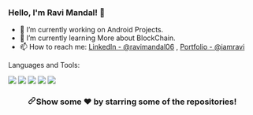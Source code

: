 ### Hello, I'm Ravi Mandal! 👋

- 🔭 I’m currently working on Android Projects.
- 🌱 I’m currently learning More about BlockChain.
- 📫 How to reach me: [LinkedIn - @ravimandal06](https://www.linkedin.com/in/ravimandal06/) , [Portfolio - @iamravi](https://ravimandal06.github.io/ravimandal.github.io/)


<!-- <p dir="auto">
<a href="https://www.linkedin.com/in/ravimandal06/" rel="nofollow"><img src="https://camo.githubusercontent.com/0ef3a693eae15e40c18cb18892caf8b58afae789b64b7d35c488e58f2e5e0100/68747470733a2f2f696d672e736869656c64732e696f2f62616467652f2d696d746865706b2d626c75653f7374796c653d666c61742d737175617265266c6f676f3d4c696e6b6564696e266c6f676f436f6c6f723d7768697465266c696e6b3d68747470733a2f2f7777772e6c696e6b6564696e2e636f6d2f696e2f696d746865706b2f" alt="Linkedin: imthepk" data-canonical-src="https://img.shields.io/badge/-imthepk-blue?style=flat-square&amp;logo=Linkedin&amp;logoColor=white&amp;link=https://www.linkedin.com/in/ravimandal06/" style="max-width: 100%;"></a>
<a href="https://github.com/ravimandal06"><img src="https://camo.githubusercontent.com/a87ab1527ff51626b6cd794ebcde5b0c0274fe5702ae275aefb0cf548b41e925/68747470733a2f2f696d672e736869656c64732e696f2f6769746875622f666f6c6c6f776572732f69616d706177616e3f6c6162656c3d666f6c6c6f77267374796c653d736f6369616c" alt="GitHub ravimandal06" data-canonical-src="https://img.shields.io/github/followers/ravimandal06?label=follow&amp;style=social" style="max-width: 100%;"></a>
<a href="https://ravimandal06.github.io/ravimandal.github.io/" rel="nofollow"><img src="https://camo.githubusercontent.com/75863c6875e3d3d41b1f847fd24c9275fbdcf638396bcb6fe452df7146ad11ea/68747470733a2f2f696d672e736869656c64732e696f2f62616467652f506f7274666f6c696f576562736974652d706177616e2e6c6976652d3236343866663f7374796c653d666c61742d737175617265266c6f676f3d676f6f676c652d6368726f6d65" alt="website" data-canonical-src="https://img.shields.io/badge/PortfolioWebsite-ravimandal-2648ff?style=flat-square&amp;logo=google-chrome" style="max-width: 100%;"></a></p> -->

Languages and Tools:

<img src="https://img.icons8.com/color/30/000000/android-os.png"> <img src="https://img.icons8.com/color/30/000000/java-coffee-cup-logo--v1.png"> <img src="https://img.icons8.com/color/30/000000/python--v1.png">  <img src="https://img.icons8.com/ios-filled/30/ffffff/django.png"> <img src="https://img.icons8.com/color/30/000000/javascript--v1.png">


<!-- 
[![Top Langs](https://github-readme-stats.vercel.app/api/top-langs/?username=ravimandal06&layout=compact)](https://github.com/ravimandal06/github-readme-stats) ![Ravi's GitHub stats](https://github-readme-stats.vercel.app/api?username=ravimandal06&show_icons=true&theme=white) -->

<!-- [![JavaExampleApp](https://github-readme-stats.vercel.app/api/pin/?username=ravimandal06&repo=PopularNews)](https://github.com/anuraghazra/PopularNews) 
[![Android-Login-Authentication-System-Firebase](https://github-readme-stats.vercel.app/api/pin/?username=ravimandal06&repo=Android-Login-Authentication-System-Firebase)](https://github.com/anuraghazra/Android-Login-Authentication-System-Firebase) -->

<div align="center" dir="auto">
<h3 dir="auto"><a id="user-content-show-some-️-by-starring-some-of-the-repositories" class="anchor" aria-hidden="true" href="#show-some-️-by-starring-some-of-the-repositories"><svg class="octicon octicon-link" viewBox="0 0 16 16" version="1.1" width="16" height="16" aria-hidden="true"><path fill-rule="evenodd" d="M7.775 3.275a.75.75 0 001.06 1.06l1.25-1.25a2 2 0 112.83 2.83l-2.5 2.5a2 2 0 01-2.83 0 .75.75 0 00-1.06 1.06 3.5 3.5 0 004.95 0l2.5-2.5a3.5 3.5 0 00-4.95-4.95l-1.25 1.25zm-4.69 9.64a2 2 0 010-2.83l2.5-2.5a2 2 0 012.83 0 .75.75 0 001.06-1.06 3.5 3.5 0 00-4.95 0l-2.5 2.5a3.5 3.5 0 004.95 4.95l1.25-1.25a.75.75 0 00-1.06-1.06l-1.25 1.25a2 2 0 01-2.83 0z"></path></svg></a>Show some <g-emoji class="g-emoji" alias="heart" fallback-src="https://github.githubassets.com/images/icons/emoji/unicode/2764.png">❤️</g-emoji> by starring some of the repositories!</h3>
</div>
